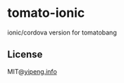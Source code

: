 # tomato-ionic
ionic/cordova version for tomatobang

## License
MIT@[yipeng.info](https://yipeng.info)
